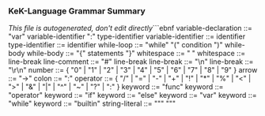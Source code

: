 ### KeK-Language Grammar Summary
_This file is autogenerated, don't edit directly_```ebnf
variable-declaration ::= "var" variable-identifier ":" type-identifier
variable-identifier ::= identifier
type-identifier ::= identifier
while-loop ::= "while" "(" condition ")" while-body
while-body ::= "{" statements "}"
whitespace ::= " "
whitespace ::= line-break
line-comment ::= "#" <any> line-break
line-break ::= "\n"
line-break ::= "\r\n"
number ::= { "0" | "1" | "2" | "3" | "4" | "5" | "6" | "7" | "8" | "9" }
arrow ::= "->"
colon ::= ":"
operator ::= { "/" | "=" | "-" | "+" | "!" | "*" | "%" | "<" | ">" | "&" | "|" | "^" | "~" | "?" | ":" }
keyword ::= "func"
keyword ::= "operator"
keyword ::= "if"
keyword ::= "else"
keyword ::= "var"
keyword ::= "while"
keyword ::= "builtin"
string-literal ::= "\"" <any> "\""
```
